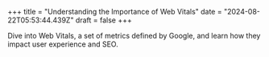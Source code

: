 +++
title = "Understanding the Importance of Web Vitals"
date = "2024-08-22T05:53:44.439Z"
draft = false
+++

  Dive into Web Vitals, a set of metrics defined by Google, and learn how they impact user experience and SEO.
        